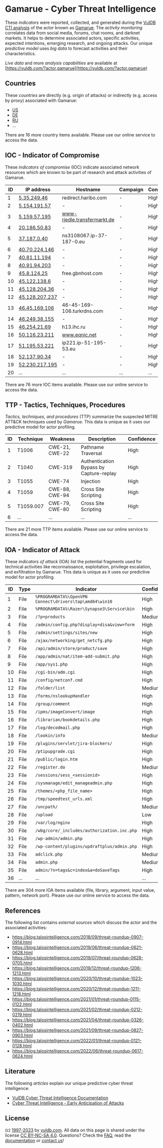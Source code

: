 # Gamarue - Cyber Threat Intelligence

These _indicators_ were reported, collected, and generated during the [VulDB CTI analysis](https://vuldb.com/?kb.cti) of the actor known as [Gamarue](https://vuldb.com/?actor.gamarue). The _activity monitoring_ correlates data from social media, forums, chat rooms, and darknet markets. It helps to determine associated actors, specific activities, expected intentions, emerging research, and ongoing attacks. Our unique _predictive model_ uses _big data_ to forecast activities and their characteristics.

_Live data_ and more _analysis capabilities_ are available at [https://vuldb.com/?actor.gamarue](https://vuldb.com/?actor.gamarue)

## Countries

These _countries_ are directly (e.g. origin of attacks) or indirectly (e.g. access by proxy) associated with Gamarue:

* [US](https://vuldb.com/?country.us)
* [DE](https://vuldb.com/?country.de)
* [RU](https://vuldb.com/?country.ru)
* ...

There are 16 more country items available. Please use our online service to access the data.

## IOC - Indicator of Compromise

These _indicators of compromise_ (IOC) indicate associated network resources which are known to be part of research and attack activities of Gamarue.

ID | IP address | Hostname | Campaign | Confidence
-- | ---------- | -------- | -------- | ----------
1 | [5.35.249.46](https://vuldb.com/?ip.5.35.249.46) | redirect.haribo.com | - | High
2 | [5.154.191.57](https://vuldb.com/?ip.5.154.191.57) | - | - | High
3 | [5.159.57.195](https://vuldb.com/?ip.5.159.57.195) | www-riedle.transfermarkt.de | - | High
4 | [20.186.50.83](https://vuldb.com/?ip.20.186.50.83) | - | - | High
5 | [37.187.0.40](https://vuldb.com/?ip.37.187.0.40) | ns3108067.ip-37-187-0.eu | - | High
6 | [40.70.224.146](https://vuldb.com/?ip.40.70.224.146) | - | - | High
7 | [40.81.11.194](https://vuldb.com/?ip.40.81.11.194) | - | - | High
8 | [40.91.94.203](https://vuldb.com/?ip.40.91.94.203) | - | - | High
9 | [45.8.124.25](https://vuldb.com/?ip.45.8.124.25) | free.gbnhost.com | - | High
10 | [45.122.138.6](https://vuldb.com/?ip.45.122.138.6) | - | - | High
11 | [45.128.204.36](https://vuldb.com/?ip.45.128.204.36) | - | - | High
12 | [45.128.207.237](https://vuldb.com/?ip.45.128.207.237) | - | - | High
13 | [46.45.169.106](https://vuldb.com/?ip.46.45.169.106) | 46-45-169-106.turkrdns.com | - | High
14 | [46.249.38.155](https://vuldb.com/?ip.46.249.38.155) | - | - | High
15 | [46.254.21.69](https://vuldb.com/?ip.46.254.21.69) | h13.ihc.ru | - | High
16 | [50.116.23.211](https://vuldb.com/?ip.50.116.23.211) | www.eqnic.net | - | High
17 | [51.195.53.221](https://vuldb.com/?ip.51.195.53.221) | ip221.ip-51-195-53.eu | - | High
18 | [52.137.90.34](https://vuldb.com/?ip.52.137.90.34) | - | - | High
19 | [52.230.217.195](https://vuldb.com/?ip.52.230.217.195) | - | - | High
20 | ... | ... | ... | ...

There are 76 more IOC items available. Please use our online service to access the data.

## TTP - Tactics, Techniques, Procedures

_Tactics, techniques, and procedures_ (TTP) summarize the suspected MITRE ATT&CK techniques used by _Gamarue_. This data is unique as it uses our predictive model for actor profiling.

ID | Technique | Weakness | Description | Confidence
-- | --------- | -------- | ----------- | ----------
1 | T1006 | CWE-21, CWE-22 | Pathname Traversal | High
2 | T1040 | CWE-319 | Authentication Bypass by Capture-replay | High
3 | T1055 | CWE-74 | Injection | High
4 | T1059 | CWE-88, CWE-94 | Cross Site Scripting | High
5 | T1059.007 | CWE-79, CWE-80 | Cross Site Scripting | High
6 | ... | ... | ... | ...

There are 21 more TTP items available. Please use our online service to access the data.

## IOA - Indicator of Attack

These _indicators of attack_ (IOA) list the potential fragments used for technical activities like reconnaissance, exploitation, privilege escalation, and exfiltration by Gamarue. This data is unique as it uses our predictive model for actor profiling.

ID | Type | Indicator | Confidence
-- | ---- | --------- | ----------
1 | File | `%PROGRAMDATA%\OpenVPN Connect\drivers\tap\amd64\win10` | High
2 | File | `%PROGRAMDATA%\Razer\Synapse3\Service\bin` | High
3 | File | `/?p=products` | Medium
4 | File | `/admin/config.php?display=disa&view=form` | High
5 | File | `/admin/settings/sites/new` | High
6 | File | `/ajax/networking/get_netcfg.php` | High
7 | File | `/api/admin/store/product/save` | High
8 | File | `/app/admin/nat/item-add-submit.php` | High
9 | File | `/app/sys1.php` | High
10 | File | `/cgi-bin/adm.cgi` | High
11 | File | `/config/netconf.cmd` | High
12 | File | `/folder/list` | Medium
13 | File | `/forms/nslookupHandler` | High
14 | File | `/group/comment` | High
15 | File | `/ipms/imageConvert/image` | High
16 | File | `/librarian/bookdetails.php` | High
17 | File | `/log/decodmail.php` | High
18 | File | `/lookin/info` | Medium
19 | File | `/plugins/servlet/jira-blockers/` | High
20 | File | `/ptipupgrade.cgi` | High
21 | File | `/public/login.htm` | High
22 | File | `/register.do` | Medium
23 | File | `/sessions/sess_<sessionid>` | High
24 | File | `/sysmanage/edit_manageadmin.php` | High
25 | File | `/themes/<php_file_name>` | High
26 | File | `/tmp/speedtest_urls.xml` | High
27 | File | `/uncpath/` | Medium
28 | File | `/upload` | Low
29 | File | `/var/log/nginx` | High
30 | File | `/wbg/core/_includes/authorization.inc.php` | High
31 | File | `/wp-admin/admin.php` | High
32 | File | `/wp-content/plugins/updraftplus/admin.php` | High
33 | File | `adclick.php` | Medium
34 | File | `admin.php` | Medium
35 | File | `admin/?n=tags&c=index&a=doSaveTags` | High
36 | ... | ... | ...

There are 304 more IOA items available (file, library, argument, input value, pattern, network port). Please use our online service to access the data.

## References

The following list contains _external sources_ which discuss the actor and the associated activities:

* https://blog.talosintelligence.com/2018/09/threat-roundup-0907-0914.html
* https://blog.talosintelligence.com/2019/06/threat-roundup-0621-0628.html
* https://blog.talosintelligence.com/2019/07/threat-roundup-0628-0705.html
* https://blog.talosintelligence.com/2019/12/threat-roundup-1206-1213.html
* https://blog.talosintelligence.com/2020/10/threat-roundup-1023-1030.html
* https://blog.talosintelligence.com/2020/12/threat-roundup-1211-1218.html
* https://blog.talosintelligence.com/2021/01/threat-roundup-0115-0122.html
* https://blog.talosintelligence.com/2021/02/threat-roundup-0212-0219.html
* https://blog.talosintelligence.com/2021/04/threat-roundup-0326-0402.html
* https://blog.talosintelligence.com/2021/09/threat-roundup-0827-0903.html
* https://blog.talosintelligence.com/2022/01/threat-roundup-0121-0128.html
* https://blog.talosintelligence.com/2022/06/threat-roundup-0617-0624.html

## Literature

The following _articles_ explain our unique predictive cyber threat intelligence:

* [VulDB Cyber Threat Intelligence Documentation](https://vuldb.com/?kb.cti)
* [Cyber Threat Intelligence - Early Anticipation of Attacks](https://www.scip.ch/en/?labs.20201022)

## License

(c) [1997-2023](https://vuldb.com/?kb.changelog) by [vuldb.com](https://vuldb.com/?kb.about). All data on this page is shared under the license [CC BY-NC-SA 4.0](https://creativecommons.org/licenses/by-nc-sa/4.0/). Questions? Check the [FAQ](https://vuldb.com/?kb.faq), read the [documentation](https://vuldb.com/?kb) or [contact us](https://vuldb.com/?contact)!
